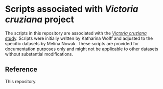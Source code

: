 # Scripts associated with _Victoria cruziana_ project
The scripts in this repository are associated with the [_Victoria cruziana_ study](https://www.tu-braunschweig.de/en/ifp/pbb/research/victoria). Scripts were initially written by Katharina Wolff and adjusted to the specific datasets by Melina Nowak. These scripts are provided for documentation purposes only and might not be applicable to other datasets without substantial modifications.

## Reference
This repository.
